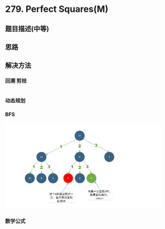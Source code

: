 # 279. Perfect Squares\(M\)



## 题目描述\(中等\)

## 思路

## 解决方法

### 回溯 剪枝

```java

```

### 动态规划

### BFS



![](/assets/201-300/279-s-3-1.png)



### 数学公式



